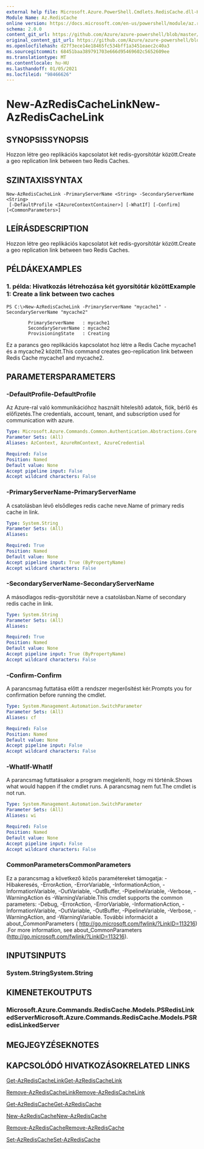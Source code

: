```yaml
---
external help file: Microsoft.Azure.PowerShell.Cmdlets.RedisCache.dll-Help.xml
Module Name: Az.RedisCache
online version: https://docs.microsoft.com/en-us/powershell/module/az.rediscache/new-azrediscachelink
schema: 2.0.0
content_git_url: https://github.com/Azure/azure-powershell/blob/master/src/RedisCache/RedisCache/help/New-AzRedisCacheLink.md
original_content_git_url: https://github.com/Azure/azure-powershell/blob/master/src/RedisCache/RedisCache/help/New-AzRedisCacheLink.md
ms.openlocfilehash: d27f3ece14e18465fc534bff1a3451eaec2c40a3
ms.sourcegitcommit: 68451baa389791703e666d95469602c5652609ee
ms.translationtype: MT
ms.contentlocale: hu-HU
ms.lasthandoff: 01/05/2021
ms.locfileid: "98466626"
---
```

# <span data-ttu-id="84ff9-101">New-AzRedisCacheLink</span><span class="sxs-lookup"><span data-stu-id="84ff9-101">New-AzRedisCacheLink</span></span>

## <span data-ttu-id="84ff9-102">SYNOPSIS</span><span class="sxs-lookup"><span data-stu-id="84ff9-102">SYNOPSIS</span></span>
<span data-ttu-id="84ff9-103">Hozzon létre geo replikációs kapcsolatot két redis-gyorsítótár között.</span><span class="sxs-lookup"><span data-stu-id="84ff9-103">Create a geo replication link between two Redis Caches.</span></span>

## <span data-ttu-id="84ff9-104">SZINTAXIS</span><span class="sxs-lookup"><span data-stu-id="84ff9-104">SYNTAX</span></span>

```
New-AzRedisCacheLink -PrimaryServerName <String> -SecondaryServerName <String>
 [-DefaultProfile <IAzureContextContainer>] [-WhatIf] [-Confirm] [<CommonParameters>]
```

## <span data-ttu-id="84ff9-105">LEÍRÁS</span><span class="sxs-lookup"><span data-stu-id="84ff9-105">DESCRIPTION</span></span>
<span data-ttu-id="84ff9-106">Hozzon létre geo replikációs kapcsolatot két redis-gyorsítótár között.</span><span class="sxs-lookup"><span data-stu-id="84ff9-106">Create a geo replication link between two Redis Caches.</span></span>

## <span data-ttu-id="84ff9-107">PÉLDÁK</span><span class="sxs-lookup"><span data-stu-id="84ff9-107">EXAMPLES</span></span>

### <span data-ttu-id="84ff9-108">1. példa: Hivatkozás létrehozása két gyorsítótár között</span><span class="sxs-lookup"><span data-stu-id="84ff9-108">Example 1: Create a link between two caches</span></span>
```
PS C:\>New-AzRedisCacheLink -PrimaryServerName "mycache1" -SecondaryServerName "mycache2"

        PrimaryServerName   : mycache1
        SecondaryServerName : mycache2
        ProvisioningState   : Creating
```

<span data-ttu-id="84ff9-109">Ez a parancs geo replikációs kapcsolatot hoz létre a Redis Cache mycache1 és a mycache2 között.</span><span class="sxs-lookup"><span data-stu-id="84ff9-109">This command creates geo-replication link between Redis Cache mycache1 and mycache2.</span></span>

## <span data-ttu-id="84ff9-110">PARAMETERS</span><span class="sxs-lookup"><span data-stu-id="84ff9-110">PARAMETERS</span></span>

### <span data-ttu-id="84ff9-111">-DefaultProfile</span><span class="sxs-lookup"><span data-stu-id="84ff9-111">-DefaultProfile</span></span>
<span data-ttu-id="84ff9-112">Az Azure-ral való kommunikációhoz használt hitelesítő adatok, fiók, bérlő és előfizetés.</span><span class="sxs-lookup"><span data-stu-id="84ff9-112">The credentials, account, tenant, and subscription used for communication with azure.</span></span>

```yaml
Type: Microsoft.Azure.Commands.Common.Authentication.Abstractions.Core.IAzureContextContainer
Parameter Sets: (All)
Aliases: AzContext, AzureRmContext, AzureCredential

Required: False
Position: Named
Default value: None
Accept pipeline input: False
Accept wildcard characters: False
```

### <span data-ttu-id="84ff9-113">-PrimaryServerName</span><span class="sxs-lookup"><span data-stu-id="84ff9-113">-PrimaryServerName</span></span>
<span data-ttu-id="84ff9-114">A csatolásban lévő elsődleges redis cache neve.</span><span class="sxs-lookup"><span data-stu-id="84ff9-114">Name of primary redis cache in link.</span></span>

```yaml
Type: System.String
Parameter Sets: (All)
Aliases:

Required: True
Position: Named
Default value: None
Accept pipeline input: True (ByPropertyName)
Accept wildcard characters: False
```

### <span data-ttu-id="84ff9-115">-SecondaryServerName</span><span class="sxs-lookup"><span data-stu-id="84ff9-115">-SecondaryServerName</span></span>
<span data-ttu-id="84ff9-116">A másodlagos redis-gyorsítótár neve a csatolásban.</span><span class="sxs-lookup"><span data-stu-id="84ff9-116">Name of secondary redis cache in link.</span></span>

```yaml
Type: System.String
Parameter Sets: (All)
Aliases:

Required: True
Position: Named
Default value: None
Accept pipeline input: True (ByPropertyName)
Accept wildcard characters: False
```

### <span data-ttu-id="84ff9-117">-Confirm</span><span class="sxs-lookup"><span data-stu-id="84ff9-117">-Confirm</span></span>
<span data-ttu-id="84ff9-118">A parancsmag futtatása előtt a rendszer megerősítést kér.</span><span class="sxs-lookup"><span data-stu-id="84ff9-118">Prompts you for confirmation before running the cmdlet.</span></span>

```yaml
Type: System.Management.Automation.SwitchParameter
Parameter Sets: (All)
Aliases: cf

Required: False
Position: Named
Default value: None
Accept pipeline input: False
Accept wildcard characters: False
```

### <span data-ttu-id="84ff9-119">-WhatIf</span><span class="sxs-lookup"><span data-stu-id="84ff9-119">-WhatIf</span></span>
<span data-ttu-id="84ff9-120">A parancsmag futtatásakor a program megjeleníti, hogy mi történik.</span><span class="sxs-lookup"><span data-stu-id="84ff9-120">Shows what would happen if the cmdlet runs.</span></span>
<span data-ttu-id="84ff9-121">A parancsmag nem fut.</span><span class="sxs-lookup"><span data-stu-id="84ff9-121">The cmdlet is not run.</span></span>

```yaml
Type: System.Management.Automation.SwitchParameter
Parameter Sets: (All)
Aliases: wi

Required: False
Position: Named
Default value: None
Accept pipeline input: False
Accept wildcard characters: False
```

### <span data-ttu-id="84ff9-122">CommonParameters</span><span class="sxs-lookup"><span data-stu-id="84ff9-122">CommonParameters</span></span>
<span data-ttu-id="84ff9-123">Ez a parancsmag a következő közös paramétereket támogatja: -Hibakeresés, -ErrorAction, -ErrorVariable, -InformationAction, -InformationVariable, -OutVariable, -OutBuffer, -PipelineVariable, -Verbose, -WarningAction és -WarningVariable.</span><span class="sxs-lookup"><span data-stu-id="84ff9-123">This cmdlet supports the common parameters: -Debug, -ErrorAction, -ErrorVariable, -InformationAction, -InformationVariable, -OutVariable, -OutBuffer, -PipelineVariable, -Verbose, -WarningAction, and -WarningVariable.</span></span> <span data-ttu-id="84ff9-124">További információt a about_CommonParameters ( http://go.microsoft.com/fwlink/?LinkID=113216) .</span><span class="sxs-lookup"><span data-stu-id="84ff9-124">For more information, see about_CommonParameters (http://go.microsoft.com/fwlink/?LinkID=113216).</span></span>

## <span data-ttu-id="84ff9-125">INPUTS</span><span class="sxs-lookup"><span data-stu-id="84ff9-125">INPUTS</span></span>

### <span data-ttu-id="84ff9-126">System.String</span><span class="sxs-lookup"><span data-stu-id="84ff9-126">System.String</span></span>

## <span data-ttu-id="84ff9-127">KIMENETEK</span><span class="sxs-lookup"><span data-stu-id="84ff9-127">OUTPUTS</span></span>

### <span data-ttu-id="84ff9-128">Microsoft.Azure.Commands.RedisCache.Models.PSRedisLinkedServer</span><span class="sxs-lookup"><span data-stu-id="84ff9-128">Microsoft.Azure.Commands.RedisCache.Models.PSRedisLinkedServer</span></span>

## <span data-ttu-id="84ff9-129">MEGJEGYZÉSEK</span><span class="sxs-lookup"><span data-stu-id="84ff9-129">NOTES</span></span>

## <span data-ttu-id="84ff9-130">KAPCSOLÓDÓ HIVATKOZÁSOK</span><span class="sxs-lookup"><span data-stu-id="84ff9-130">RELATED LINKS</span></span>

[<span data-ttu-id="84ff9-131">Get-AzRedisCacheLink</span><span class="sxs-lookup"><span data-stu-id="84ff9-131">Get-AzRedisCacheLink</span></span>](./Get-AzRedisCacheLink.md)

[<span data-ttu-id="84ff9-132">Remove-AzRedisCacheLink</span><span class="sxs-lookup"><span data-stu-id="84ff9-132">Remove-AzRedisCacheLink</span></span>](./Remove-AzRedisCacheLink.md)

[<span data-ttu-id="84ff9-133">Get-AzRedisCache</span><span class="sxs-lookup"><span data-stu-id="84ff9-133">Get-AzRedisCache</span></span>](./Get-AzRedisCache.md)

[<span data-ttu-id="84ff9-134">New-AzRedisCache</span><span class="sxs-lookup"><span data-stu-id="84ff9-134">New-AzRedisCache</span></span>](./New-AzRedisCache.md)

[<span data-ttu-id="84ff9-135">Remove-AzRedisCache</span><span class="sxs-lookup"><span data-stu-id="84ff9-135">Remove-AzRedisCache</span></span>](./Remove-AzRedisCache.md)

[<span data-ttu-id="84ff9-136">Set-AzRedisCache</span><span class="sxs-lookup"><span data-stu-id="84ff9-136">Set-AzRedisCache</span></span>](./Set-AzRedisCache.md)
